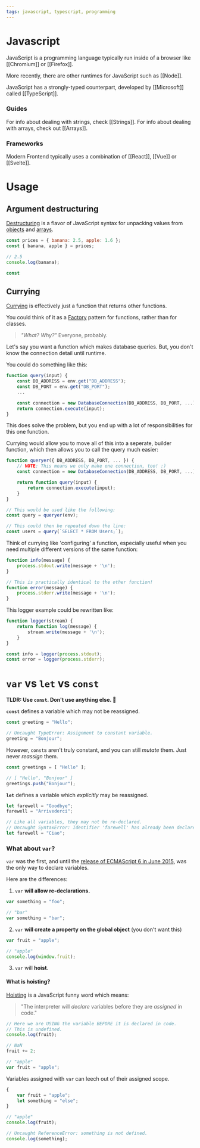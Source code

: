 ```yaml
---
tags: javascript, typescript, programming
---
```


# Javascript

JavaScript is a programming language typically run inside of a browser like [[Chromium]] or [[Firefox]].

More recently, there are other runtimes for JavaScript such as [[Node]].

JavaScript has a strongly-typed counterpart, developed by [[Microsoft]] called [[TypeScript]].

### Guides

For info about dealing with strings, check [[Strings]].
For info about dealing with arrays, check out [[Arrays]].

### Frameworks

Modern Frontend typically uses a combination of [[React]], [[Vue]] or [[Svelte]].

# Usage

## Argument destructuring

[Destructuring](https://developer.mozilla.org/en-US/docs/Web/JavaScript/Reference/Operators/Destructuring_assignment) is a flavor of JavaScript syntax for unpacking values from [objects](#Object) and [arrays](#Arrays).

```javascript
const prices = { banana: 2.5, apple: 1.6 };
const { banana, apple } = prices;

// 2.5
console.log(banana);

const 
```

## Currying

[Currying](https://javascript.info/currying-partials) is effectively just a function that returns other functions.

You could think of it as a [Factory](https://refactoring.guru/design-patterns/factory-method) pattern for functions, rather than for classes.

> *"What? Why?"*
> Everyone, probably.

Let's say you want a function which makes database queries. But, you don't know the connection detail until runtime.

You could do something like this:
```javascript
function query(input) {
	const DB_ADDRESS = env.get("DB_ADDRESS");
	const DB_PORT = env.get("DB_PORT");
	...

	const connection = new DatabaseConnection(DB_ADDRESS, DB_PORT, ...);
	return connection.execute(input);
}
```
This does solve the problem, but you end up with a lot of responsibilities for this one function.

Currying would allow you to move all of this into a seperate, builder function, which then allows you to call the query much easier:
```javascript
function queryer({ DB_ADDRESS, DB_PORT, ... }) {
	// NOTE: This means we only make one connection, too! :)
	const connection = new DatabaseConnection(DB_ADDRESS, DB_PORT, ...);

	return function query(input) {
		return connection.execute(input);
	}
}

// This would be used like the following:
const query = queryer(env);

// This could then be repeated down the line:
const users = query(`SELECT * FROM Users;`);
```

Think of currying like 'configuring' a function, especially useful when you need multiple different versions of the same function:
```javascript
function info(message) {
	process.stdout.write(message + '\n');
}

// This is practically identical to the other function!
function error(message) {
	process.stderr.write(message + '\n');
}
```

This logger example could be rewritten like:
```javascript
function logger(stream) {
	return function log(message) {
		stream.write(message + '\n');
	}
}

const info = logger(process.stdout);
const error = logger(process.stderr);
```

# `var` vs `let` vs `const`

**TLDR: Use `const`. Don't use anything else. 🙏**

**`const`** defines a variable which may not be reassigned.
```javascript
const greeting = "Hello";

// Uncaught TypeError: Assignment to constant variable.
greeting = "Bonjour";
```

However, `const`s aren't truly constant, and you can still *mutate* them. Just never *reassign* them.
```javascript
const greetings = [ "Hello" ];

// [ "Hello", "Bonjour" ]
greetings.push("Bonjour");
```

**`let`** defines a variable which *explicitly* may be reassigned.
```javascript
let farewell = "Goodbye";
farewell = "Arrivederci";

// Like all variables, they may not be re-declared.
// Uncaught SyntaxError: Identifier 'farewell' has already been declared.
let farewell = "Ciao";
```

### What about `var`?

`var` was the first, and until the [release of ECMAScript 6 in June 2015](https://exploringjs.com/es6/ch_about-es6.html), was the only way to declare variables.

Here are the differences:

1. `var` **will allow re-declarations.**
```javascript
var something = "foo";

// "bar"
var something = "bar";
```

2. `var` **will create a property on the global object** (you don't want this)
```javascript
var fruit = "apple";

// "apple"
console.log(window.fruit);
```

3. `var` will **hoist**.

#### What is hoisting?

[Hoisting](https://developer.mozilla.org/en-US/docs/Glossary/Hoisting) is a JavaScript funny word which means:

> "The interpreter will *declare* variables before they are *assigned* in code."

```javascript
// Here we are USING the variable BEFORE it is declared in code.
// This is undefined.
console.log(fruit);

// NaN
fruit += 2;

// "apple"
var fruit = "apple";
```

Variables assigned with `var` can leech out of their assigned scope.

```javascript
{
	var fruit = "apple";
	let something = "else";
}

// "apple"
console.log(fruit);

// Uncaught ReferenceError: something is not defined.
console.log(something);
```
